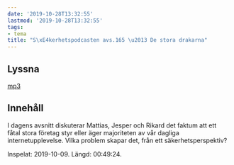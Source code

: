 ```yaml
---
date: '2019-10-28T13:32:55'
lastmod: '2019-10-28T13:32:55'
tags:
- tema
title: "S\xE4kerhetspodcasten avs.165 \u2013 De stora drakarna"
---
```

## Lyssna

[mp3](http://traffic.libsyn.com/sakerhetspodcasten/2019-10-09_De_Stora_Pa_Internet.mp3)

## Innehåll

I dagens avsnitt diskuterar Mattias, Jesper och Rikard det faktum att ett fåtal stora
företag styr eller äger majoriteten av vår dagliga internetupplevelse. Vilka problem
skapar det, från ett säkerhetsperspektiv?

Inspelat: 2019-10-09. Längd: 00:49:24.

